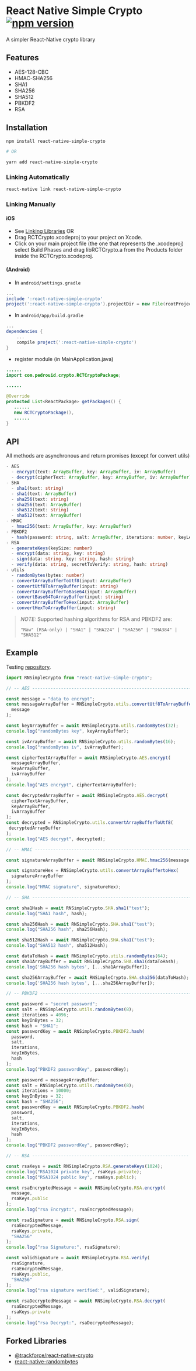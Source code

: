 # React Native Simple Crypto [![npm version](https://badge.fury.io/js/react-native-simple-crypto.svg)](https://badge.fury.io/js/react-native-simple-crypto)

A simpler React-Native crypto library

## Features

- AES-128-CBC
- HMAC-SHA256
- SHA1
- SHA256
- SHA512
- PBKDF2
- RSA

## Installation

```bash
npm install react-native-simple-crypto

# OR

yarn add react-native-simple-crypto
```

### Linking Automatically

```bash
react-native link react-native-simple-crypto
```

### Linking Manually

#### iOS

- See [Linking Libraries](http://facebook.github.io/react-native/docs/linking-libraries-ios.html)
  OR
- Drag RCTCrypto.xcodeproj to your project on Xcode.
- Click on your main project file (the one that represents the .xcodeproj) select Build Phases and drag libRCTCrypto.a from the Products folder inside the RCTCrypto.xcodeproj.

#### (Android)

- In `android/settings.gradle`

```gradle
...
include ':react-native-simple-crypto'
project(':react-native-simple-crypto').projectDir = new File(rootProject.projectDir, '../node_modules/react-native-simple-crypto/android')
```

- In `android/app/build.gradle`

```gradle
...
dependencies {
    ...
    compile project(':react-native-simple-crypto')
}
```

- register module (in MainApplication.java)

```java
......
import com.pedrouid.crypto.RCTCryptoPackage;

......

@Override
protected List<ReactPackage> getPackages() {
   ......
   new RCTCryptoPackage(),
   ......
}
```

## API

All methods are asynchronous and return promises (except for convert utils)

```typescript
- AES
  - encrypt(text: ArrayBuffer, key: ArrayBuffer, iv: ArrayBuffer)
  - decrypt(cipherText: ArrayBuffer, key: ArrayBuffer, iv: ArrayBuffer)
- SHA
  - sha1(text: string)
  - sha1(text: ArrayBuffer)
  - sha256(text: string)
  - sha256(text: ArrayBuffer)
  - sha512(text: string)
  - sha512(text: ArrayBuffer)
- HMAC
  - hmac256(text: ArrayBuffer, key: ArrayBuffer)
- PBKDF2
  - hash(password: string, salt: ArrayBuffer, iterations: number, keyLength: number, hash: string)
- RSA
  - generateKeys(keySize: number)
  - encrypt(data: string, key: string)
  - sign(data: string, key: string, hash: string)
  - verify(data: string, secretToVerify: string, hash: string)
- utils
  - randomBytes(bytes: number)
  - convertArrayBufferToUtf8(input: ArrayBuffer)
  - convertUtf8ToArrayBuffer(input: string)
  - convertArrayBufferToBase64(input: ArrayBuffer)
  - convertBase64ToArrayBuffer(input: string)
  - convertArrayBufferToHex(input: ArrayBuffer)
  - convertHexToArrayBuffer(input: string)
```

> _NOTE:_ Supported hashing algorithms for RSA and PBKDF2 are:
>
> `"Raw" (RSA-only) | "SHA1" | "SHA224" | "SHA256" | "SHA384" | "SHA512"`

## Example

Testing [repository](https://github.com/ghbutton/react-native-simple-crypto-test).

```javascript
import RNSimpleCrypto from "react-native-simple-crypto";

// -- AES ------------------------------------------------------------- //

const message = "data to encrypt";
const messageArrayBuffer = RNSimpleCrypto.utils.convertUtf8ToArrayBuffer(
  message
);

const keyArrayBuffer = await RNSimpleCrypto.utils.randomBytes(32);
console.log("randomBytes key", keyArrayBuffer);

const ivArrayBuffer = await RNSimpleCrypto.utils.randomBytes(16);
console.log("randomBytes iv", ivArrayBuffer);

const cipherTextArrayBuffer = await RNSimpleCrypto.AES.encrypt(
  messageArrayBuffer,
  keyArrayBuffer,
  ivArrayBuffer
);
console.log("AES encrypt", cipherTextArrayBuffer);

const decryptedArrayBuffer = await RNSimpleCrypto.AES.decrypt(
  cipherTextArrayBuffer,
  keyArrayBuffer,
  ivArrayBuffer
);
const decrypted = RNSimpleCrypto.utils.convertArrayBufferToUtf8(
 decryptedArrayBuffer
);
console.log("AES decrypt", decrypted);

// -- HMAC ------------------------------------------------------------ //

const signatureArrayBuffer = await RNSimpleCrypto.HMAC.hmac256(message, key);

const signatureHex = RNSimpleCrypto.utils.convertArrayBuffertoHex(
  signatureArrayBuffer
);
console.log("HMAC signature", signatureHex);

// -- SHA ------------------------------------------------------------- //

const sha1Hash = await RNSimpleCrypto.SHA.sha1("test");
console.log("SHA1 hash", hash);

const sha256Hash = await RNSimpleCrypto.SHA.sha1("test");
console.log("SHA256 hash", sha256Hash);

const sha512Hash = await RNSimpleCrypto.SHA.sha1("test");
console.log("SHA512 hash", sha512Hash);

const dataToHash = await RNSimpleCrypto.utils.randomBytes(64);
const sha1ArrayBuffer = await RNSimpleCrypto.SHA.sha1(dataToHash);
console.log('SHA256 hash bytes', [...sha1ArrayBuffer]);

const sha256ArrayBuffer = await RNSimpleCrypto.SHA.sha256(dataToHash);
console.log('SHA256 hash bytes', [...sha256ArrayBuffer]);

// -- PBKDF2 ---------------------------------------------------------- //

const password = "secret password";
const salt = RNSimpleCrypto.utils.randomBytes(8);
const iterations = 4096;
const keyInBytes = 32;
const hash = "SHA1";
const passwordKey = await RNSimpleCrypto.PBKDF2.hash(
  password,
  salt,
  iterations,
  keyInBytes,
  hash
);
console.log("PBKDF2 passwordKey", passwordKey);

const password = messageArrayBuffer;
const salt = RNSimpleCrypto.utils.randomBytes(8);
const iterations = 10000;
const keyInBytes = 32;
const hash = "SHA256";
const passwordKey = await RNSimpleCrypto.PBKDF2.hash(
  password,
  salt,
  iterations,
  keyInBytes,
  hash
);
console.log("PBKDF2 passwordKey", passwordKey);

// -- RSA ------------------------------------------------------------ //

const rsaKeys = await RNSimpleCrypto.RSA.generateKeys(1024);
console.log("RSA1024 private key", rsaKeys.private);
console.log("RSA1024 public key", rsaKeys.public);

const rsaEncryptedMessage = await RNSimpleCrypto.RSA.encrypt(
  message,
  rsaKeys.public
);
console.log("rsa Encrypt:", rsaEncryptedMessage);

const rsaSignature = await RNSimpleCrypto.RSA.sign(
  rsaEncryptedMessage,
  rsaKeys.private,
  "SHA256"
);
console.log("rsa Signature:", rsaSignature);

const validSignature = await RNSimpleCrypto.RSA.verify(
  rsaSignature,
  rsaEncryptedMessage,
  rsaKeys.public,
  "SHA256"
);
console.log("rsa signature verified:", validSignature);

const rsaDecryptedMessage = await RNSimpleCrypto.RSA.decrypt(
  rsaEncryptedMessage,
  rsaKeys.private
);
console.log("rsa Decrypt:", rsaDecryptedMessage);
```

## Forked Libraries

- [@trackforce/react-native-crypto](https://github.com/trackforce/react-native-crypto)
- [react-native-randombytes](https://github.com/mvayngrib/react-native-randombytes)
